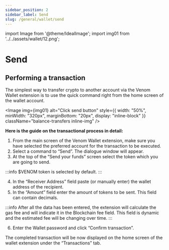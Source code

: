 ```yaml
---
sidebar_position: 2
sidebar_label: Send
slug: /general/wallet/send
---
```


import Image from '@theme/IdealImage';
import img01 from '../../assets/wallet/12.png';

# Send

## Performing a transaction

The simplest way to transfer crypto to another account via the Venom Wallet extension is to use the quick command right from the home screen of the wallet account.

<Image img={img01} alt="Click send button"
    style={{ width: "50%", minWidth: "320px", marginBottom: "20px", display: "inline-block" }}
    className="balance-transfers inline-img"
/>

**Here is the guide on the transactional process in detail:**

 1. From the main screen of the Venom Wallet extension, make sure you have selected the preferred account for the transaction to be executed.   
 2. Select a command to “Send”. The dialogue window will appear.  
 3. At the top of the “Send your    funds”    screen select the token which you are going to send.  
               

:::info
$VENOM token is selected by default.
:::

 4. In the “Receiver Address” field paste (or manually enter) the wallet address of the recipient. 
 5. In the “Amount” field enter the amount of tokens to be sent. This field can contain decimals.

  

:::info
After all the data has been entered, the extension will calculate the gas fee and will indicate it in the Blockchain fee
field. This field is dynamic and the estimated fee will be changing
over time.
:::

  
6. Enter the Wallet password and click “Confirm transaction”. 

The completed transaction will be now displayed on the home screen of the wallet extension under the “Transactions” tab.
